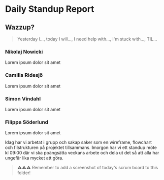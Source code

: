 # Daily Standup Report

## Wazzup?

> Yesterday I…, today I will…, I need help with…, I'm stuck with…, TIL…

### Nikolaj Nowicki

Lorem ipsum dolor sit amet

### Camilla Ridesjö

Lorem ipsum dolor sit amet

### Simon Vindahl

Lorem ipsum dolor sit amet

### Filippa Söderlund

Lorem ipsum dolor sit amet

Idag har vi arbetat i grupp och sakap saker som en wireframe, flowchart och filstrukturen på projektet tillsammans.
Imorgon har vi ett standup möte kl 09:00 där vi ska poängsätta veckans arbete och dela ut det så att alla har ungefär lika mycket att göra.

> ⚠️⚠️⚠️ Remember to add a screenshot of today's scrum board to this folder!
